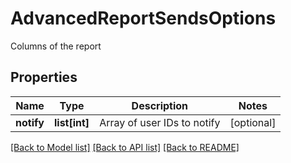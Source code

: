 # AdvancedReportSendsOptions

Columns of the report
## Properties
Name | Type | Description | Notes
------------ | ------------- | ------------- | -------------
**notify** | **list[int]** | Array of user IDs to notify | [optional] 

[[Back to Model list]](../README.md#documentation-for-models) [[Back to API list]](../README.md#documentation-for-api-endpoints) [[Back to README]](../README.md)


